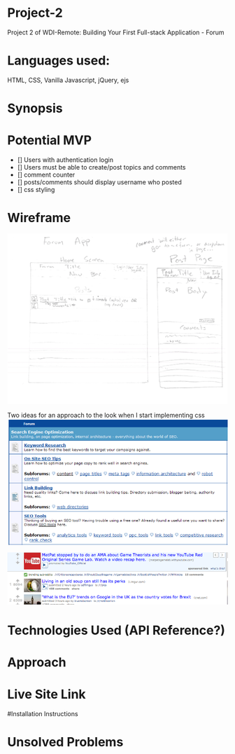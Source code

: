 # Project-2
Project 2 of WDI-Remote: Building Your First Full-stack Application - Forum

# Languages used:
HTML, CSS, Vanilla Javascript, jQuery, ejs

# Synopsis

# Potential MVP
- [] Users with authentication login
- [] Users must be able to create/post topics and comments
- [] comment counter
- [] posts/comments should display username who posted
- [] css styling


# Wireframe

![alt text](https://github.com/Arcdeamonofire/project-2/blob/master/devstuff/images/Wireframe.png)

Two ideas for an approach to the look when I start implementing css
![alt text](https://github.com/Arcdeamonofire/project-2/blob/master/devstuff/images/forum-thumb.png)

![alt text](https://github.com/Arcdeamonofire/project-2/blob/master/devstuff/images/reddit.png)

# Technologies Used (API Reference?)

# Approach


# Live Site Link

#Installation Instructions

# Unsolved Problems